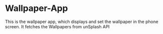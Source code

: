 # Wallpaper-App
This is the wallpaper app, which displays and set the wallpaper in the phone screen. It fetches the Wallpapers from unSplash API
